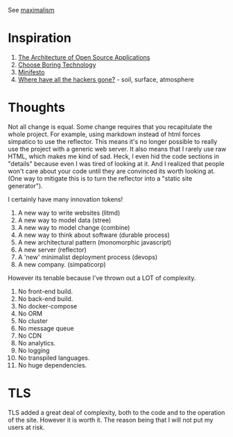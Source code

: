 See [maximalism](./maximalism.md)

# Inspiration
  1. [The Architecture of Open Source Applications](https://aosabook.org/en/index.html#500lines)
  1. [Choose Boring Technology](https://mcfunley.com/choose-boring-technology)
  1. [Minifesto](http://minifesto.org/)
  1. [Where have all the hackers gone?](https://morepablo.com/2023/05/where-have-all-the-hackers-gone.html) - soil, surface, atmosphere

# Thoughts

Not all change is equal.
Some change requires that you recapitulate the whole project.
For example, using markdown instead of html forces simpatico to use the reflector.
This means it's no longer possible to really use the project with a generic web server.
It also means that I rarely use raw HTML, which makes me kind of sad.
Heck, I even hid the code sections in "details" because even I was tired of looking at it.
And I realized that people won't care about your code until they are convinced its worth looking at.
(One way to mitigate this is to turn the reflector into a "static site generator").

I certainly have many innovation tokens!

  1. A new way to write websites (litmd)
  1. A new way to model data (stree)
  1. A new way to model change (combine)
  1. A new way to think about software (durable process)
  1. A new architectural pattern (monomorphic javascript)
  1. A new server (reflector)
  1. A 'new' minimalist deployment process (devops)
  1. A new company. (simpaticorp)

However its tenable because I've thrown out a LOT of complexity.

  1. No front-end build.
  1. No back-end build.
  1. No docker-compose
  1. No ORM
  1. No cluster
  1. No message queue
  1. No CDN
  1. No analytics.
  1. No logging
  1. No transpiled languages.
  1. No huge dependencies.

# TLS
TLS added a great deal of complexity, both to the code and to the operation of the site.
However it is worth it. The reason being that I will not put my users at risk.
